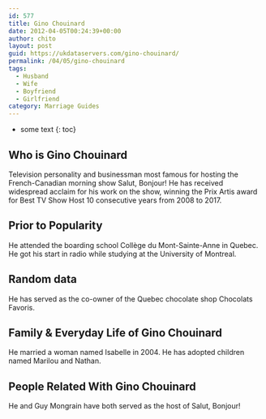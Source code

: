 ```yaml
---
id: 577
title: Gino Chouinard
date: 2012-04-05T00:24:39+00:00
author: chito
layout: post
guid: https://ukdataservers.com/gino-chouinard/
permalink: /04/05/gino-chouinard
tags:
  - Husband
  - Wife
  - Boyfriend
  - Girlfriend
category: Marriage Guides
---
```


* some text
{: toc}


## Who is  Gino Chouinard
                  
                  
                  
Television personality and businessman most famous for hosting the French-Canadian morning show Salut, Bonjour! He has received widespread acclaim for his work on the show, winning the Prix Artis award for Best TV Show Host 10 consecutive years from 2008 to 2017.
                  
                
                
                
## Prior to Popularity 
                  
                  
                  
He attended the boarding school Collège du Mont-Sainte-Anne in Quebec. He got his start in radio while studying at the University of Montreal. 
                  
                
                
                
## Random data 
                  
                  
                  
He has served as the co-owner of the Quebec chocolate shop Chocolats Favoris. 
                  
                
                
                
## Family & Everyday Life of Gino Chouinard
                  
                  
                  
He married a woman named Isabelle in 2004. He has adopted children named Marilou and Nathan.
                  
                
                
                
## People Related With  Gino Chouinard
                  
                  
                  
He and Guy Mongrain have both served as the host of Salut, Bonjour!
                  
                
              
            
          
          
          
    
    
  
